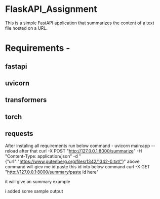 # FlaskAPI_Assignment

This is a simple FastAPI application that summarizes the content of a text file hosted on a URL.

# Requirements - 

  ## fastapi
  ## uvicorn
  ## transformers
  ## torch
  ## requests

After instaling all requirements run below command - 
uvicorn main:app --reload
after that
curl -X POST "http://127.0.0.1:8000/summarize" -H "Content-Type: application/json" -d "{\"url\":\"https://www.gutenberg.org/files/1342/1342-0.txt\"}"
above command will giev me id paste this id into below command
curl -X GET "http://127.0.0.1:8000/summary/paste id here"

it will give an summary example

i added some sample output

